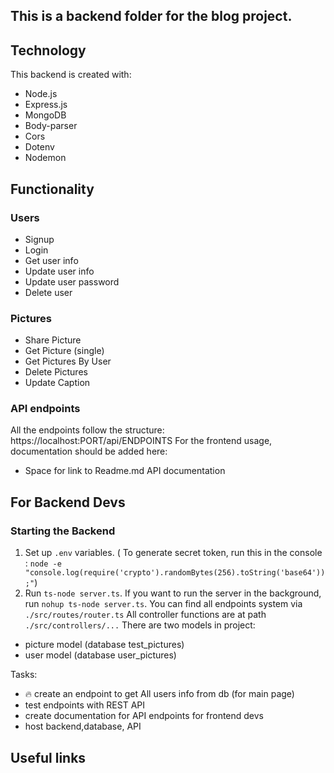 ## This is a backend folder for the blog project.

## Technology

This backend is created with:

- Node.js
- Express.js
- MongoDB
- Body-parser
- Cors
- Dotenv
- Nodemon

## Functionality

### Users

- Signup
- Login
- Get user info
- Update user info
- Update user password
- Delete user

### Pictures

- Share Picture
- Get Picture (single)
- Get Pictures By User
- Delete Pictures
- Update Caption

### API endpoints

All the endpoints follow the structure:
https://localhost:PORT/api/ENDPOINTS
For the frontend usage, documentation should be added here:

- Space for link to Readme.md API documentation

## For Backend Devs

### Starting the Backend

1. Set up `.env` variables. ( To generate secret token, run this in the console :
   `node -e "console.log(require('crypto').randomBytes(256).toString('base64'));"`)
2. Run `ts-node server.ts`. If you want to run the server in the background, run `nohup ts-node server.ts`.
   You can find all endpoints system via `./src/routes/router.ts`
   All controller functions are at path `./src/controllers/...`
   There are two models in project:

- picture model (database test_pictures)
- user model (database user_pictures)

Tasks:

- :fire: create an endpoint to get All users info from db (for main page)
- test endpoints with REST API
- create documentation for API endpoints for frontend devs
- host backend,database, API

## Useful links

